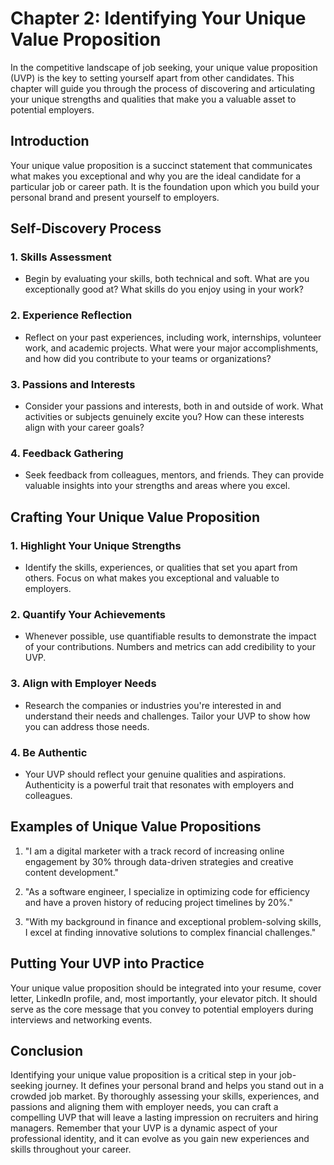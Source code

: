 Chapter 2: Identifying Your Unique Value Proposition
====================================================

In the competitive landscape of job seeking, your unique value proposition (UVP) is the key to setting yourself apart from other candidates. This chapter will guide you through the process of discovering and articulating your unique strengths and qualities that make you a valuable asset to potential employers.

Introduction
------------

Your unique value proposition is a succinct statement that communicates what makes you exceptional and why you are the ideal candidate for a particular job or career path. It is the foundation upon which you build your personal brand and present yourself to employers.

Self-Discovery Process
----------------------

### 1. **Skills Assessment**

* Begin by evaluating your skills, both technical and soft. What are you exceptionally good at? What skills do you enjoy using in your work?

### 2. **Experience Reflection**

* Reflect on your past experiences, including work, internships, volunteer work, and academic projects. What were your major accomplishments, and how did you contribute to your teams or organizations?

### 3. **Passions and Interests**

* Consider your passions and interests, both in and outside of work. What activities or subjects genuinely excite you? How can these interests align with your career goals?

### 4. **Feedback Gathering**

* Seek feedback from colleagues, mentors, and friends. They can provide valuable insights into your strengths and areas where you excel.

Crafting Your Unique Value Proposition
--------------------------------------

### 1. **Highlight Your Unique Strengths**

* Identify the skills, experiences, or qualities that set you apart from others. Focus on what makes you exceptional and valuable to employers.

### 2. **Quantify Your Achievements**

* Whenever possible, use quantifiable results to demonstrate the impact of your contributions. Numbers and metrics can add credibility to your UVP.

### 3. **Align with Employer Needs**

* Research the companies or industries you're interested in and understand their needs and challenges. Tailor your UVP to show how you can address those needs.

### 4. **Be Authentic**

* Your UVP should reflect your genuine qualities and aspirations. Authenticity is a powerful trait that resonates with employers and colleagues.

Examples of Unique Value Propositions
-------------------------------------

1. "I am a digital marketer with a track record of increasing online engagement by 30% through data-driven strategies and creative content development."

2. "As a software engineer, I specialize in optimizing code for efficiency and have a proven history of reducing project timelines by 20%."

3. "With my background in finance and exceptional problem-solving skills, I excel at finding innovative solutions to complex financial challenges."

Putting Your UVP into Practice
------------------------------

Your unique value proposition should be integrated into your resume, cover letter, LinkedIn profile, and, most importantly, your elevator pitch. It should serve as the core message that you convey to potential employers during interviews and networking events.

Conclusion
----------

Identifying your unique value proposition is a critical step in your job-seeking journey. It defines your personal brand and helps you stand out in a crowded job market. By thoroughly assessing your skills, experiences, and passions and aligning them with employer needs, you can craft a compelling UVP that will leave a lasting impression on recruiters and hiring managers. Remember that your UVP is a dynamic aspect of your professional identity, and it can evolve as you gain new experiences and skills throughout your career.
